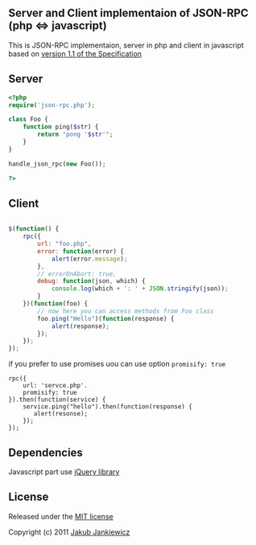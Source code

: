 ## Server and Client implementaion of JSON-RPC (php <=> javascript)

This is JSON-RPC implementaion, server in php and client in javascript
based on [version 1.1 of the Specification][1]

## Server

```php
<?php
require('json-rpc.php');

class Foo {
    function ping($str) {
        return "pong '$str'";
    }
}

handle_json_rpc(new Foo());

?>
```


## Client

```javascript

$(function() {
    rpc({
        url: "foo.php",
        error: function(error) {
            alert(error.message);
        },
        // errorOnAbort: true,
        debug: function(json, which) {
            console.log(which + ': ' + JSON.stringify(json));
        }
    })(function(foo) {
        // now here you can access methods from Foo class
        foo.ping("Hello")(function(response) {
            alert(response);
        });
    });
});
```

if you prefer to use promises uou can use option `promisify: true`

```
rpc({
    url: 'servce.php'.
    promisify: true
}).then(function(service) {
    service.ping("hello").then(function(response) {
       alert(resonse);
    });
});
```

## Dependencies

Javascript part use [jQuery library][2]


## License

 Released under the [MIT license][3]

 Copyright (c) 2011 [Jakub Jankiewicz][4]


[1]: http://json-rpc.org/wd/JSON-RPC-1-1-WD-20060807.html "JSON-RPC 1.1 Specification"
[2]: http://jquery.com/ "jQuery library"
[3]: https://opensource.org/licenses/MIT "The MIT License (MIT)"
[4]: http://jcubic.pl "Jakub Jankiewicz"

